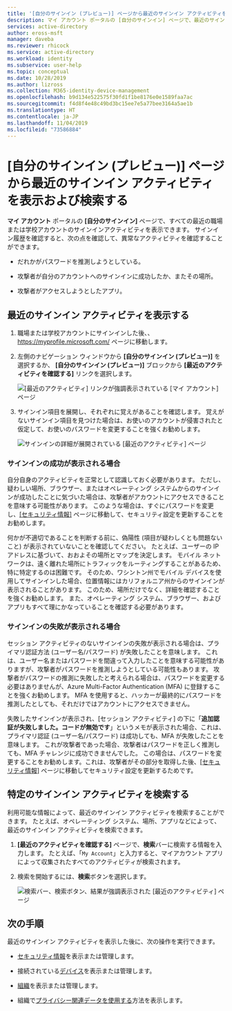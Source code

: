 ```yaml
---
title: '[自分のサインイン (プレビュー)] ページから最近のサインイン アクティビティを表示および検索する - Azure Active Directory | Microsoft Docs'
description: マイ アカウント ポータルの [自分のサインイン] ページで、最近のサインインアクティビティを表示および検索する方法について詳しく説明します。
services: active-directory
author: eross-msft
manager: daveba
ms.reviewer: rhicock
ms.service: active-directory
ms.workload: identity
ms.subservice: user-help
ms.topic: conceptual
ms.date: 10/28/2019
ms.author: lizross
ms.collection: M365-identity-device-management
ms.openlocfilehash: b9d134e522575f30fd1f1be8176e0e1589faa7ac
ms.sourcegitcommit: f4d8f4e48c49bd3bc15ee7e5a77bee3164a5ae1b
ms.translationtype: HT
ms.contentlocale: ja-JP
ms.lasthandoff: 11/04/2019
ms.locfileid: "73586884"
---
```

# <a name="view-and-search-your-recent-sign-in-activity-from-the-my-sign-ins-preview-page"></a>[自分のサインイン (プレビュー)] ページから最近のサインイン アクティビティを表示および検索する

**マイ アカウント** ポータルの **[自分のサインイン]** ページで、すべての最近の職場または学校アカウントのサインインアクティビティを表示できます。 サインイン履歴を確認すると、次の点を確認して、異常なアクティビティを確認することができます。

- だれかがパスワードを推測しようとしている。

- 攻撃者が自分のアカウントへのサインインに成功したか、またその場所。

- 攻撃者がアクセスしようとしたアプリ。

## <a name="view-your-recent-sign-in-activity"></a>最近のサインイン アクティビティを表示する

1. 職場または学校アカウントにサインインした後、、 https://myprofile.microsoft.com/ ページに移動します。

2. 左側のナビゲーション ウィンドウから **[自分のサインイン (プレビュー)]** を選択するか、 **[自分のサインイン (プレビュー)]** ブロックから **[最近のアクティビティを確認する]** リンクを選択します。

    ![[最近のアクティビティ] リンクが強調表示されている [マイ アカウント] ページ](media/my-account-portal/my-account-portal-sign-ins.png)

3. サインイン項目を展開し、それぞれに覚えがあることを確認します。 覚えがないサインイン項目を見つけた場合は、お使いのアカウントが侵害されたと仮定して、お使いのパスワードを変更することを強くお勧めします。

    ![サインインの詳細が展開されている [最近のアクティビティ] ページ](media/my-account-portal/my-account-portal-sign-ins-page.png)

### <a name="if-you-see-a-successful-sign-in"></a>サインインの成功が表示される場合

自分自身のアクティビティを正常として認識しておく必要があります。 ただし、疑わしい場所、ブラウザー、またはオペレーティング システムからのサインインが成功したことに気づいた場合は、攻撃者がアカウントにアクセスできることを意味する可能性があります。 このような場合は、すぐにパスワードを変更し、[[セキュリティ情報]](https://mysignins.microsoft.com/security-info) ページに移動して、セキュリティ設定を更新することをお勧めします。

何かが不適切であることを判断する前に、偽陽性 (項目が疑わしくとも問題ないこと) が表示されていないことを確認してください。 たとえば、ユーザーの IP アドレスに基づいて、おおよその場所とマップを決定します。 モバイル ネットワークは、遠く離れた場所にトラフィックをルーティングすることがあるため、特に特定するのは困難です。 そのため、ワシントン州でモバイル デバイスを使用してサインインした場合、位置情報にはカリフォルニア州からのサインインが表示されることがあります。 このため、場所だけでなく、詳細を確認することを強くお勧めします。 また、オペレーティング システム、ブラウザー、およびアプリもすべて理にかなっていることを確認する必要があります。

### <a name="if-you-see-an-unsuccessful-sign-in"></a>サインインの失敗が表示される場合

セッション アクティビティのないサインインの失敗が表示される場合は、プライマリ認証方法 (ユーザー名/パスワード) が失敗したことを意味します。 これは、ユーザー名またはパスワードを間違って入力したことを意味する可能性がありますが、攻撃者がパスワードを推測しようとしている可能性もあります。 攻撃者がパスワードの推測に失敗したと考えられる場合は、パスワードを変更する必要はありませんが、Azure Multi-Factor Authentication (MFA) に登録することを強くお勧めします。 MFA を使用すると、ハッカーが最終的にパスワードを推測したとしても、それだけではアカウントにアクセスできません。

失敗したサインインが表示され、[セッション アクティビティ] の下に「**追加認証が失敗しました。コードが無効です**」というメモが表示された場合、これは、プライマリ認証 (ユーザー名/パスワード) は成功しても、MFA が失敗したことを意味します。 これが攻撃者であった場合、攻撃者はパスワードを正しく推測しても、MFA チャレンジに成功できませんでした。 この場合は、パスワードを変更することをお勧めします。これは、攻撃者がその部分を取得した後、[[セキュリティ情報]](https://mysignins.microsoft.com/security-info) ページに移動してセキュリティ設定を更新するためです。

## <a name="search-for-specific-sign-in-activity"></a>特定のサインイン アクティビティを検索する

利用可能な情報によって、最近のサインイン アクティビティを検索することができます。 たとえば、オペレーティング システム、場所、アプリなどによって、最近のサインイン アクティビティを検索できます。

1. **[最近のアクティビティを確認する]** ページで、**検索**バーに検索する情報を入力します。 たとえば、「`My Account`」と入力すると、マイアカウント アプリによって収集されたすべてのアクティビティが検索されます。

2. 検索を開始するには、**検索**ボタンを選択します。

    ![検索バー、検索ボタン、結果が強調表示された [最近のアクティビティ] ページ](media/my-account-portal/my-account-portal-sign-ins-page-search.png)

## <a name="next-steps"></a>次の手順

最近のサインイン アクティビティを表示した後に、次の操作を実行できます。

- [セキュリティ情報](user-help-security-info-overview.md)を表示または管理します。

- 接続されている[デバイス](my-account-portal-devices-page.md)を表示または管理します。

- [組織](my-account-portal-organizations-page.md)を表示または管理します。

- 組織で[プライバシー関連データを使用する](my-account-portal-privacy-page.md)方法を表示します。
